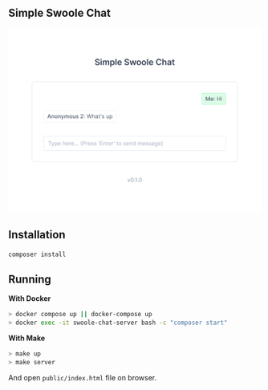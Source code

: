 ## Simple Swoole Chat
![](/.github/images/screenshot.png)

## Installation

```bash
composer install
```

## Running

**With Docker**

```bash
> docker compose up || docker-compose up
> docker exec -it swoole-chat-server bash -c "composer start"
```

**With Make**

```bash
> make up
> make server
```

And open `public/index.html` file on browser.
